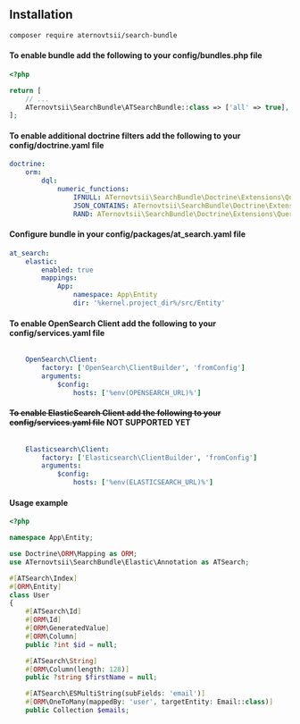 ## Installation
```bash
composer require aternovtsii/search-bundle
```

#### To enable bundle add the following to your config/bundles.php file
```php
<?php

return [
    // ...
    ATernovtsii\SearchBundle\ATSearchBundle::class => ['all' => true],
];
```
#### To enable additional doctrine filters add the following to your config/doctrine.yaml file
```yaml
doctrine:
    orm:
        dql:
            numeric_functions:
                IFNULL: ATernovtsii\SearchBundle\Doctrine\Extensions\Query\IfNull
                JSON_CONTAINS: ATernovtsii\SearchBundle\Doctrine\Extensions\Query\JsonContains
                RAND: ATernovtsii\SearchBundle\Doctrine\Extensions\Query\Rand

```
#### Configure bundle in your config/packages/at_search.yaml file
```yaml
at_search:
    elastic:
        enabled: true
        mappings:
            App:
                namespace: App\Entity
                dir: '%kernel.project_dir%/src/Entity'


```

#### To enable OpenSearch Client add the following to your config/services.yaml file

```yaml

    OpenSearch\Client:
        factory: ['OpenSearch\ClientBuilder', 'fromConfig']
        arguments:
            $config:
                hosts: ['%env(OPENSEARCH_URL)%']
```

#### ~~To enable ElasticSearch Client add the following to your config/services.yaml file~~ NOT SUPPORTED YET
```yaml

    Elasticsearch\Client:
        factory: ['Elasticsearch\ClientBuilder', 'fromConfig']
        arguments:
            $config:
                hosts: ['%env(ELASTICSEARCH_URL)%']
```

#### Usage example

```php
<?php

namespace App\Entity;

use Doctrine\ORM\Mapping as ORM;
use ATernovtsii\SearchBundle\Elastic\Annotation as ATSearch;

#[ATSearch\Index]
#[ORM\Entity]
class User
{
    #[ATSearch\Id]
    #[ORM\Id]
    #[ORM\GeneratedValue]
    #[ORM\Column]
    public ?int $id = null;

    #[ATSearch\String]
    #[ORM\Column(length: 128)]
    public ?string $firstName = null;

    #[ATSearch\ESMultiString(subFields: 'email')]
    #[ORM\OneToMany(mappedBy: 'user', targetEntity: Email::class)]
    public Collection $emails;
```